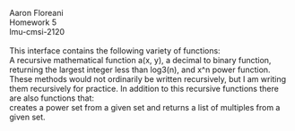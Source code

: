  Aaron Floreani <br /> Homework 5 <br /> lmu-cmsi-2120 <br /> <br />
 This interface contains the following variety of functions:  <br />
 A recursive mathematical function a(x, y), a decimal to binary function, returning the largest integer less than log3(n), and x^n power function. <br />
 These methods would not ordinarily be written recursively, but I am writing them recursively for practice.
 In addition to this recursive functions there are also functions that: <br /> creates a power set from a given set and returns a list of multiples from a given set.

